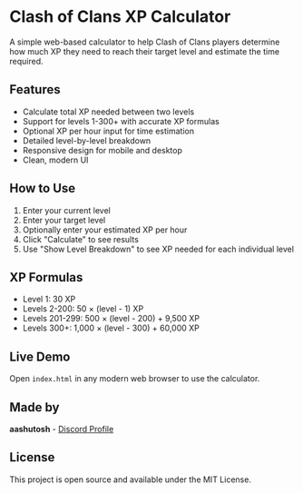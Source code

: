 # Clash of Clans XP Calculator

A simple web-based calculator to help Clash of Clans players determine how much XP they need to reach their target level and estimate the time required.

## Features

- Calculate total XP needed between two levels
- Support for levels 1-300+ with accurate XP formulas
- Optional XP per hour input for time estimation
- Detailed level-by-level breakdown
- Responsive design for mobile and desktop
- Clean, modern UI

## How to Use

1. Enter your current level
2. Enter your target level
3. Optionally enter your estimated XP per hour
4. Click "Calculate" to see results
5. Use "Show Level Breakdown" to see XP needed for each individual level

## XP Formulas

- Level 1: 30 XP
- Levels 2-200: 50 × (level - 1) XP
- Levels 201-299: 500 × (level - 200) + 9,500 XP
- Levels 300+: 1,000 × (level - 300) + 60,000 XP

## Live Demo

Open `index.html` in any modern web browser to use the calculator.

## Made by

**aashutosh** - [Discord Profile](https://discord.com/users/aashutosh)

## License

This project is open source and available under the MIT License.
